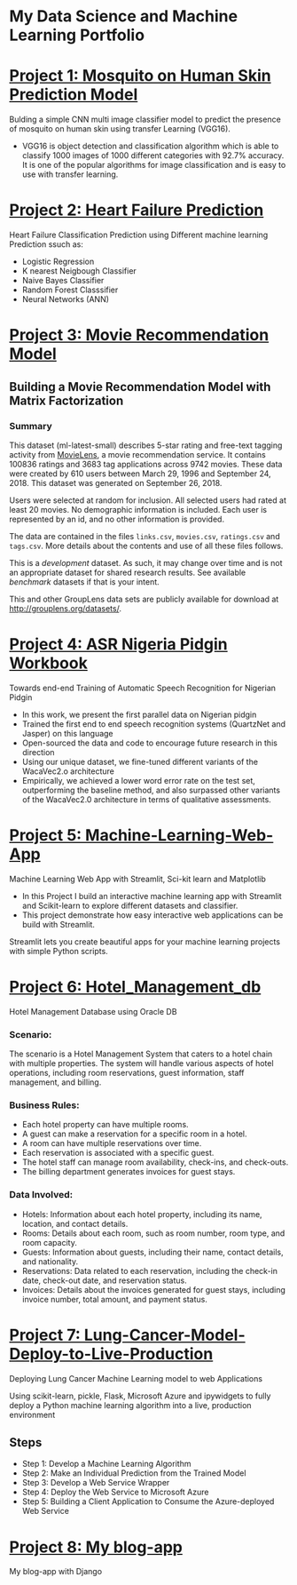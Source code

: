 # My Data Science and Machine Learning Portfolio

# [Project 1: Mosquito on Human Skin Prediction Model](https://github.com/harbidel/Mosquito-on-human-skin-prediction-model)
Bulding a simple CNN multi image classifier model to predict the presence of mosquito on human skin using transfer Learning (VGG16).

* VGG16 is object detection and classification algorithm which is able to classify 1000 images of 1000 different categories with 92.7% accuracy. It is one of the popular algorithms for image classification and is easy to use with transfer learning.

# [Project 2: Heart Failure Prediction](https://github.com/harbidel/Heart-Failure-Prediction/tree/main)
Heart Failure Classification Prediction using Different machine learning Prediction ssuch as:
* Logistic Regression
* K nearest Neigbough Classifier
* Naive Bayes Classifier
* Random Forest Classsifier
* Neural Networks (ANN)

# [Project 3: Movie Recommendation Model](https://github.com/harbidel/Movie-Recommendation-Model)
## Building a Movie Recommendation Model with Matrix Factorization
### Summary

This dataset (ml-latest-small) describes 5-star rating and free-text tagging activity from [MovieLens](http://movielens.org), a movie recommendation service. It contains 100836 ratings and 3683 tag applications across 9742 movies. These data were created by 610 users between March 29, 1996 and September 24, 2018. This dataset was generated on September 26, 2018.

Users were selected at random for inclusion. All selected users had rated at least 20 movies. No demographic information is included. Each user is represented by an id, and no other information is provided.

The data are contained in the files `links.csv`, `movies.csv`, `ratings.csv` and `tags.csv`. More details about the contents and use of all these files follows.

This is a *development* dataset. As such, it may change over time and is not an appropriate dataset for shared research results. See available *benchmark* datasets if that is your intent.

This and other GroupLens data sets are publicly available for download at <http://grouplens.org/datasets/>.

# [Project 4: ASR Nigeria Pidgin Workbook](https://github.com/harbidel/ASR_Nigeria_Pidgin_Workbook/tree/main)
Towards end-end Training of Automatic Speech Recognition for Nigerian Pidgin
* In this work, we present the first parallel data on Nigerian pidgin 
* Trained the first end to end speech recognition systems (QuartzNet and Jasper) on this language
* Open-sourced the data and code to encourage future research in this direction
* Using our unique dataset, we fine-tuned different variants of the WacaVec2.o architecture 
* Empirically, we achieved a lower word error rate on the test set, outperforming the baseline method, and also surpassed other variants of the WacaVec2.0 architecture in terms of qualitative assessments.


# [Project 5: Machine-Learning-Web-App](https://github.com/harbidel/Machine-Learning-Web-App)
Machine Learning Web App with Streamlit, Sci-kit learn and Matplotlib
* In this Project I build an interactive machine learning app with Streamlit and Scikit-learn to explore different datasets and classifier. 
* This project demonstrate how easy interactive web applications can be build with Streamlit. 

Streamlit lets you create beautiful apps for your machine learning projects with simple Python scripts.

# [Project 6: Hotel_Management_db](https://github.com/harbidel/Hotel_Management_db)
Hotel Management Database using Oracle DB

### Scenario:
The scenario is a Hotel Management System that caters to a hotel chain with multiple properties. The system will handle various aspects of hotel operations, including room reservations, guest information, staff management, and billing.

### Business Rules:
* Each hotel property can have multiple rooms.
*	A guest can make a reservation for a specific room in a hotel.
*	A room can have multiple reservations over time.
*	Each reservation is associated with a specific guest.
*	The hotel staff can manage room availability, check-ins, and check-outs.
*	The billing department generates invoices for guest stays.

### Data Involved:
*	Hotels: Information about each hotel property, including its name, location, and contact details.
*	Rooms: Details about each room, such as room number, room type, and room capacity.
*	Guests: Information about guests, including their name, contact details, and nationality.
*	Reservations: Data related to each reservation, including the check-in date, check-out date, and reservation status.
*	Invoices: Details about the invoices generated for guest stays, including invoice number, total amount, and payment status.

# [Project 7: Lung-Cancer-Model-Deploy-to-Live-Production](https://github.com/harbidel/Lung-Cancer-Model-Deploy-to-Production)
Deploying Lung Cancer Machine Learning model to web Applications

Using scikit-learn, pickle, Flask, Microsoft Azure and ipywidgets to fully deploy a Python machine learning algorithm into a live, production environment

## Steps
* Step 1: Develop a Machine Learning Algorithm
* Step 2: Make an Individual Prediction from the Trained Model
* Step 3: Develop a Web Service Wrapper
* Step 4: Deploy the Web Service to Microsoft Azure
* Step 5: Building a Client Application to Consume the Azure-deployed Web Service

# [Project 8: My blog-app](https://github.com/harbidel/blog-app)
My blog-app with Django
